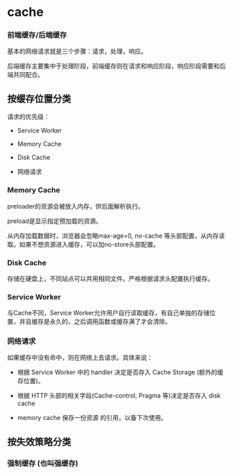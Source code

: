# cache

### 前端缓存/后端缓存

基本的网络请求就是三个步骤：请求，处理，响应。

后端缓存主要集中于处理阶段，前端缓存则在请求和响应阶段，响应阶段需要和后端共同配合。

## 按缓存位置分类

请求的优先级：

- Service Worker

- Memory Cache

- Disk Cache

- 网络请求

### Memory Cache

preloader的资源会被放入内存，供后面解析执行。

preload是显示指定预加载的资源。

从内存加载数据时，浏览器会忽略max-age=0, no-cache 等头部配置，从内存读取。如果不想资源进入缓存，可以加no-store头部配置。

### Disk Cache

存储在硬盘上，不同站点可以共用相同文件。严格根据请求头配置执行缓存。

### Service Worker

与Cache不同，Service Worker允许用户自行读取缓存，有自己单独的存储位置，并且缓存是永久的，之后调用函数或缓存满了才会清除。

### 网络请求

如果缓存中没有命中，则在网络上去请求。具体来说：

- 根据 Service Worker 中的 handler 决定是否存入 Cache Storage (额外的缓存位置)。

- 根据 HTTP 头部的相关字段(Cache-control, Pragma 等)决定是否存入 disk cache

- memory cache 保存一份资源 的引用，以备下次使用。

## 按失效策略分类


### 强制缓存 (也叫强缓存)

